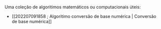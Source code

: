 Uma coleção de algoritimos matemáticos ou computacionais úteis:
- [[202207091858 ; Algoritimo conversão de base numérica | Conversão de base numérica]]  